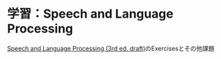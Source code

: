 # 学習：Speech and Language Processing
[Speech and Language Processing (3rd ed. draft)](https://web.stanford.edu/~jurafsky/slp3/)のExercisesとその他課題
